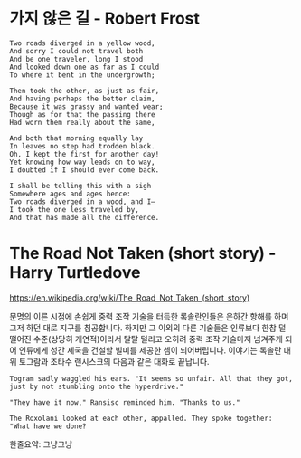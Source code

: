 가지 않은 길 - Robert Frost
========================

    Two roads diverged in a yellow wood,
    And sorry I could not travel both
    And be one traveler, long I stood
    And looked down one as far as I could
    To where it bent in the undergrowth;

    Then took the other, as just as fair,
    And having perhaps the better claim,
    Because it was grassy and wanted wear;
    Though as for that the passing there
    Had worn them really about the same,

    And both that morning equally lay
    In leaves no step had trodden black.
    Oh, I kept the first for another day!
    Yet knowing how way leads on to way,
    I doubted if I should ever come back.

    I shall be telling this with a sigh
    Somewhere ages and ages hence:
    Two roads diverged in a wood, and I—
    I took the one less traveled by,
    And that has made all the difference.

The Road Not Taken (short story) - Harry Turtledove
=====================================================
https://en.wikipedia.org/wiki/The_Road_Not_Taken_(short_story)

문명의 이른 시점에 손쉽게 중력 조작 기술을 터득한 록솔란인들은 은하간 항해를 하며 그저 하던 대로 지구를 침공합니다.
하지만 그 이외의 다른 기술들은 인류보다 한참 덜 떨어진 수준(상당히 개연적)이라서 탈탈 털리고 오히려 중력 조작 기술마저 넘겨주게 되어 인류에게 성간 제국을 건설할 빌미를 제공한 셈이 되어버립니다.
이야기는 록솔란 대위 토그람과 조타수 랜시스크의 다음과 같은 대화로 끝납니다.

    Togram sadly waggled his ears. "It seems so unfair. All that they got, just by not stumbling onto the hyperdrive."

    "They have it now," Ransisc reminded him. "Thanks to us."

    The Roxolani looked at each other, appalled. They spoke together: "What have we done?

한줄요약: 그냥그냥
